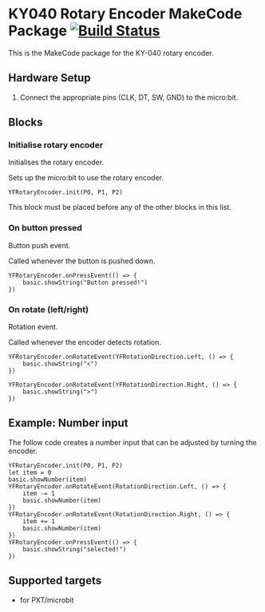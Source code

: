 # KY040 Rotary Encoder MakeCode Package [![Build Status](https://travis-ci.org/Tinkertanker/pxt-rotary-encoder-ky040.svg?branch=master)](https://travis-ci.org/Tinkertanker/pxt-rotary-encoder-ky040)

This is the MakeCode package for the KY-040 rotary encoder.

## Hardware Setup
1. Connect the appropriate pins (CLK, DT, SW, GND) to the micro:bit.

## Blocks
### Initialise rotary encoder
Initialises the rotary encoder.

Sets up the micro:bit to use the rotary encoder.

```sig
YFRotaryEncoder.init(P0, P1, P2)
```

This block must be placed before any of the other blocks in this list.

### On button pressed
Button push event.

Called whenever the button is pushed down.

```sig
YFRotaryEncoder.onPressEvent(() => {
    basic.showString("Button pressed!")
})
```

### On rotate (left/right)
Rotation event.

Called whenever the encoder detects rotation.

```sig
YFRotaryEncoder.onRotateEvent(YFRotationDirection.Left, () => {
    basic.showString("<")
})

YFRotaryEncoder.onRotateEvent(YFRotationDirection.Right, () => {
    basic.showString(">")
})
```

## Example: Number input
The follow code creates a number input that can be adjusted by turning the encoder.

```blocks
YFRotaryEncoder.init(P0, P1, P2)
let item = 0
basic.showNumber(item)
YFRotaryEncoder.onRotateEvent(RotationDirection.Left, () => {
    item -= 1
    basic.showNumber(item)
})
YFRotaryEncoder.onRotateEvent(RotationDirection.Right, () => {
    item += 1
    basic.showNumber(item)
})
YFRotaryEncoder.onPressEvent(() => {
    basic.showString("selected!")
})
```

## Supported targets

 * for PXT/microbit
 
